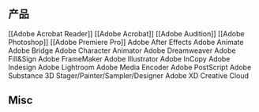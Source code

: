 


## 产品


[[Adobe Acrobat Reader]]
[[Adobe Acrobat]]
[[Adobe Audition]]
[[Adobe Photoshop]]
[[Adobe Premiere Pro]]
Adobe After Effects
Adobe Animate
Adobe Bridge
Adobe Character Animator
Adobe Dreamweaver
Adobe Fill&Sign
Adobe FrameMaker
Adobe Illustrator
Adobe InCopy
Adobe Indesign
Adobe Lightroom
Adobe Media Encoder
Adobe PostScript
Adobe Substance 3D Stager/Painter/Sampler/Designer
Adobe XD
Creative Cloud





## Misc


